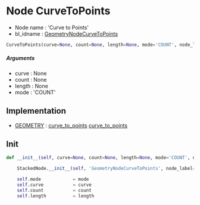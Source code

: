 # Node CurveToPoints

- Node name : 'Curve to Points'
- bl_idname : [GeometryNodeCurveToPoints](https://docs.blender.org/api/current/bpy.types.GeometryNodeCurveToPoints.html)


``` python
CurveToPoints(curve=None, count=None, length=None, mode='COUNT', node_label=None, node_color=None)
```
##### Arguments

- curve : None
- count : None
- length : None
- mode : 'COUNT'

## Implementation

- [GEOMETRY](/docs/GeoNodes/GEOMETRY.md) : [curve_to_points](/docs/GeoNodes/GEOMETRY.md#curve_to_points) [curve_to_points](/docs/GeoNodes/GEOMETRY.md#curve_to_points)

## Init

``` python
def __init__(self, curve=None, count=None, length=None, mode='COUNT', node_label=None, node_color=None):

    StackedNode.__init__(self, 'GeometryNodeCurveToPoints', node_label=node_label, node_color=node_color)

    self.mode            = mode
    self.curve           = curve
    self.count           = count
    self.length          = length
```
